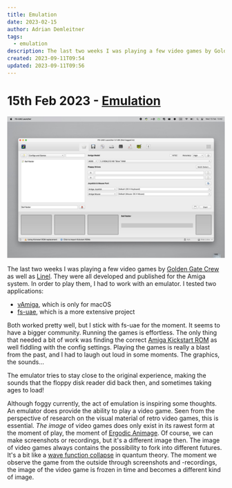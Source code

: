 ```yaml
---
title: Emulation
date: 2023-02-15
author: Adrian Demleitner
tags:
  - emulation
description: The last two weeks I was playing a few video games by Golden Gate Crew as well as Linel. They were all developed and published for the Amiga system. In order to play them, I had to work with an emulator.
created: 2023-09-11T09:54
updated: 2023-09-11T09:56
---
```

# 15th Feb 2023 - [Emulation](notes/Emulation.md)

![](assets/Screenshot_2023-02-15_Emulation.jpeg)

The last two weeks I was playing a few video games by [Golden Gate Crew](actants/Golden%20Gate%20Crew.md) as well as [Linel](actants/Linel.md). They were all developed and published for the Amiga system. In order to play them, I had to work with an emulator. I tested two applications:

- [vAmiga](https://dirkwhoffmann.github.io/vAmiga/index.html), which is only for macOS
- [fs-uae](https://fs-uae.net/), which is a more extensive project

Both worked pretty well, but I stick with fs-uae for the moment. It seems to have a bigger community. Running the games is effortless. The only thing that needed a bit of work was finding the correct [Amiga Kickstart ROM](https://en.wikipedia.org/wiki/Kickstart_(Amiga)) as well fiddling with the config settings. Playing the games is really a blast from the past, and I had to laugh out loud in some moments. The graphics, the sounds…

The emulator tries to stay close to the original experience, making the sounds that the floppy disk reader did back then, and sometimes taking ages to load!

Although foggy currently, the act of emulation is inspiring some thoughts. An emulator does provide the ability to play a video game. Seen from the perspective of research on the visual material of retro video games, this is essential. *The image* of video games does only exist in its rawest form at the moment of play, the moment of [Ergodic Animage](notes/Ergodic%20Animage.md). Of course, we can make screenshots or recordings, but it's a different image then. The image of video games always contains the possibility to fork into different futures. It's a bit like a [wave function collapse](https://en.wikipedia.org/wiki/Wave_function_collapse) in quantum theory. The moment we observe the game from the outside through screenshots and -recordings, the image of the video game is frozen in time and becomes a different kind of image.